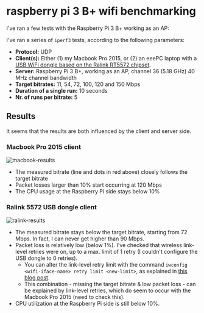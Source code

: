 # raspberry pi 3 B+ wifi benchmarking

I've ran a few tests with the Raspberry Pi 3 B+ working as an AP:

I've ran a series of `iperf3` tests, according to the following parameters:
* **Protocol:** UDP
* **Client(s):** Either (1) my Macbook Pro 2015, or (2) an eeePC laptop with a [USB WiFi dongle based on the Ralink RT5572 chipset](https://www.amazon.de/300Mbit-WLAN-Adapter-Hochleistungs-Antennen-Dual-Band/dp/B00LLIOT34).
* **Server:** Raspberry Pi 3 B+, working as an AP, channel 36 (5.18 GHz) 40 MHz channel bandwidth
* **Target bitrates:** 11, 54, 72, 100, 120 and 150 Mbps
* **Duration of a single run:** 10 seconds
* **Nr. of runs per bitrate:** 5

## Results

It seems that the results are both influenced by the client and server side.

### Macbook Pro 2015 client

![macbook-results](https://i.imgur.com/gZ8M5zI.png)

* The measured bitrate (line and dots in red above) closely follows the target bitrate
* Packet losses larger than 10% start occurring at 120 Mbps
* The CPU usage at the Raspberry Pi side stays below 10%

### Ralink 5572 USB dongle client

![ralink-results](https://i.imgur.com/nozKcrx.png)

* The measured bitrate stays below the target bitrate, starting from 72 Mbps. In fact, I can never get higher than 90 Mbps.
* Packet loss is relatively low (below 1%). I've checked that wireless link-level retries were on, up to a max. limit of 1 retry (I couldn't configure the USB dongle to 0 retries).
  * You can alter the link-level retry limit with the command `iwconfig <wifi-iface-name> retry limit <new-limit>`, as explained in [this blog post](https://whitequark.org/blog/2011/09/12/tweaking-linux-tcp-stack-for-lossy-wireless-networks/).
  * This combination - missing the target bitrate & low packet loss - can be explained by link-level retries, which do seem to occur with the Macbook Pro 2015 (need to check this).
* CPU utilization at the Raspberry Pi side is still below 10%.

